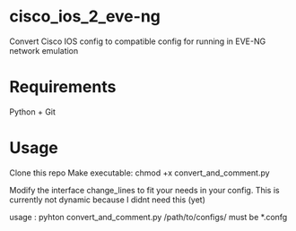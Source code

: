 # cisco_ios_2_eve-ng
Convert Cisco IOS config to compatible config for running in EVE-NG network emulation

Requirements
============
Python + Git

Usage
=====
Clone this repo
Make executable: chmod +x convert_and_comment.py


Modify the interface change_lines to fit your needs in your config. This is currently not dynamic because I didnt need this (yet)


usage : pyhton convert_and_comment.py /path/to/configs/    must be *.confg

